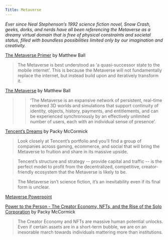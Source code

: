 ```yaml
---
Title: Metaverse
---
```


_Ever since Neal Stephenson’s 1992 science fiction novel, Snow Crash, geeks, dorks, and nerds have all been referencing the Metaverse as a dreamy virtual domain that is free of physical constraints and societal status, filled with boundless possibilities limited only by our imagination and creativity._


[The Metaverse Primer](https://www.matthewball.vc/the-metaverse-primer) by Matthew Ball

> The Metaverse is best understood as ‘a quasi-successor state to the mobile internet’. This is because the Metaverse will not fundamentally replace the internet, but instead build upon and iteratively transform it.

[The Metaverse](https://www.matthewball.vc/the-metaverse) by Matthew Ball

>> ‘The Metaverse is an expansive network of persistent, real-time rendered 3D worlds and simulations that support continuity of identity, objects, history, payments, and entitlements, and can be experienced synchronously by an effectively unlimited number of users, each with an individual sense of presence’.

[Tencent’s Dreams](https://www.notboring.co/p/tencents-dreams) by Packy McCormick

> Look closely at Tencent’s portfolio and you’ll find a group of companies across gaming, ecommerce, and social that will bring the Metaverse to fruition and share in its massive upside.

> Tencent’s structure and strategy -- provide capital and traffic -- is the perfect model to profit from the decentralized, competitive, creator-friendly ecosystem that the Metaverse is likely to be.

> The Metaverse isn’t science fiction, it’s an inevitability even if its final form is unclear. 

[Metaverse Powerpoint](https://projector.com/story/9e144b85-e2bb-4ba4-89f2-08bf5d4994dc?scene=43cef51)

[Power to the Person - The Creator Economy, NFTs, and the Rise of the Solo Corporation](https://www.notboring.co/p/power-to-the-person) by Packy McCormick

> The Creator Economy and NFTs are massive human potential unlocks. Even if certain assets are in a short-term bubble, we are on an inexorable march towards individuals mattering more than institutions. 
